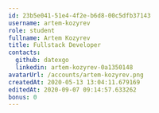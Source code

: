 ```yaml
---
id: 23b5e041-51e4-4f2e-b6d8-00c5dfb37143
username: artem-kozyrev	
role: student
fullname: Artem Kozyrev
title: Fullstack Developer
contacts:
  github: datexgo
  linkedin: artem-kozyrev-0a1350148
avatarUrl: /accounts/artem-kozyrev.png
createdAt: 2020-05-13 13:04:11.679169
editedAt: 2020-09-07 09:14:57.633262
bonus: 0
---
```

